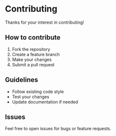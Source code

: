 # Contributing

Thanks for your interest in contributing!

## How to contribute

1. Fork the repository
2. Create a feature branch
3. Make your changes
4. Submit a pull request

## Guidelines

- Follow existing code style
- Test your changes
- Update documentation if needed

## Issues

Feel free to open issues for bugs or feature requests.

